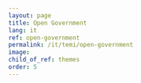 ```yaml
---
layout: page
title: Open Government
lang: it
ref: open-government
permalink: /it/temi/open-government
image:
child_of_ref: themes
order: 5
---
```

